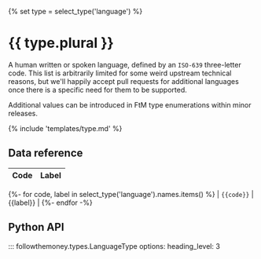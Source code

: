 {% set type = select_type('language') %}
# {{ type.plural }}

A human written or spoken language, defined by an `ISO-639` three-letter code. This list is arbitrarily limited for some weird upstream technical reasons, but we'll happily accept pull requests for additional languages once there is a specific need for them to be supported.

Additional values can be introduced in FtM type enumerations within minor releases.

{% include 'templates/type.md' %}

## Data reference

| Code | Label |
| ---- | ----- |
{%- for code, label in select_type('language').names.items() %}
| `{{code}}` | {{label}} |
{%- endfor -%}



## Python API

::: followthemoney.types.LanguageType
    options:
        heading_level: 3

